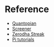 # Reference

- [Quantopian](quantopian.com)
- [Screener](https://www.screener.in/)
- [Zerodha Streak](https://www.streak.tech/)
- [Pi tutorials](https://www.youtube.com/results?search_query=pi+tutorial+zerodha)
